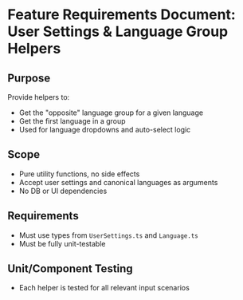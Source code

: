 # Feature Requirements Document: User Settings & Language Group Helpers

## Purpose
Provide helpers to:
- Get the "opposite" language group for a given language
- Get the first language in a group
- Used for language dropdowns and auto-select logic

## Scope
- Pure utility functions, no side effects
- Accept user settings and canonical languages as arguments
- No DB or UI dependencies

## Requirements
- Must use types from `UserSettings.ts` and `Language.ts`
- Must be fully unit-testable

## Unit/Component Testing
- Each helper is tested for all relevant input scenarios 